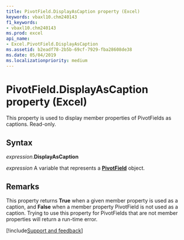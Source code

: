 ```yaml
---
title: PivotField.DisplayAsCaption property (Excel)
keywords: vbaxl10.chm240143
f1_keywords:
- vbaxl10.chm240143
ms.prod: excel
api_name:
- Excel.PivotField.DisplayAsCaption
ms.assetid: b2eadf78-2b5b-69cf-7929-fba28608de38
ms.date: 05/04/2019
ms.localizationpriority: medium
---
```



# PivotField.DisplayAsCaption property (Excel)

This property is used to display member properties of PivotFields as captions. Read-only.


## Syntax

_expression_.**DisplayAsCaption**

_expression_ A variable that represents a **[PivotField](Excel.PivotField.md)** object.


## Remarks

This property returns **True** when a given member property is used as a caption, and **False** when a member property PivotField is not used as a caption. Trying to use this property for PivotFields that are not member properties will return a run-time error.




[!include[Support and feedback](~/includes/feedback-boilerplate.md)]